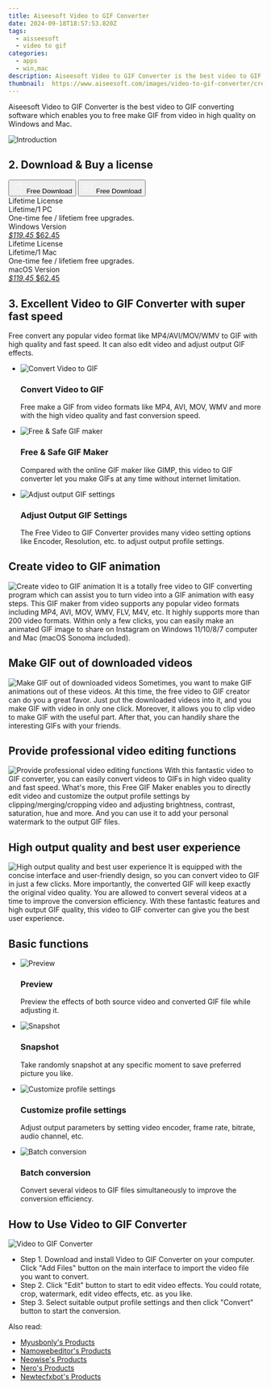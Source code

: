 ```yaml
---
title: Aiseesoft Video to GIF Converter
date: 2024-09-18T18:57:53.820Z
tags: 
  - aisseesoft
  - video to gif
categories: 
  - apps
  - win,mac
description: Aiseesoft Video to GIF Converter is the best video to GIF converting software which enables you to free make GIF from video in high quality on Windows and Mac.
thumbnail: 	https://www.aiseesoft.com/images/video-to-gif-converter/create-gif.jpg
---
```


Aiseesoft Video to GIF Converter is the best video to GIF converting software which enables you to free make GIF from video in high quality on Windows and Mac.

![Introduction](	https://www.aiseesoft.com/images/video-to-gif-converter/create-gif.jpg)

## 2. Download & Buy a license

<div class="mx-auto flex items-center justify-center space-x-4">
  <button 
  onclick="javascript:window.open('https://secure.2checkout.com/order/checkout.php?PRODS=4594445&QTY=1&COUPON=AISEOHC&DESIGN_TYPE=2&SHORT_FORM=1&AFFILIATE=108875&CART=1', '_blank');
    window.open('https://download.aiseesoft.com/mac/mac-video-converter-ultimate.zip', '_blank');void(0);"
  class="flex flex-row font-bold rounded-lg text-lg w-48 h-16 bg-[#FF8014] text-[#ffffff] items-center justify-center p-2">
    <svg width="24px" height="24px" viewBox="0 0 24 24" xmlns="http://www.w3.org/2000/svg" color="#ffffff" fill="none" stroke="currentColor" stroke-width="3" stroke-linecap="round" stroke-linejoin="round"><path d="M16 2C16.3632 4.17921 14.0879 5.83084 12.8158 6.57142C12.4406 6.78988 12.0172 6.5117 12.0819 6.08234C12.2993 4.63878 13.0941 2.00008 16 2Z" stroke="#f8f7f7" stroke-width="1.5"></path><path d="M9 6.5C9.89676 6.5 10.6905 6.69941 11.2945 6.92013C12.0563 7.19855 12.9437 7.19854 13.7055 6.92012C14.3094 6.6994 15.1032 6.5 15.9999 6.5C17.0852 6.5 18.4649 7.08889 19.4999 8.26666C16 11 17 15.5 20.269 16.6916C19.2253 19.5592 17.2413 21.5 15.4999 21.5C13.9999 21.5 14 20.8 12.5 20.8C11 20.8 11 21.5 9.5 21.5C7 21.5 4 17.5 4 12.5C4 8.5 7 6.5 9 6.5Z" stroke="#f8f7f7" stroke-width="1.5"></path></svg>    
    <span class="font-medium mx-auto">Free Download</span>  
  </button>
  <button 
  onclick="javascript:window.open('https://secure.2checkout.com/order/checkout.php?PRODS=4575878&QTY=1&COUPON=AISEOHC&DESIGN_TYPE=2&SHORT_FORM=1&AFFILIATE=108875&CART=1', '_blank');
    window.open('https://download.aiseesoft.com/video-converter-ultimate.exe', '_blank');void(0);"
  class="flex flex-row font-bold rounded-lg text-lg w-48 h-16 bg-[#FF8014] text-[#ffffff] items-center justify-center p-2">
    <svg width="24px" height="24px" viewBox="0 0 24 24" xmlns="http://www.w3.org/2000/svg" color="#ffffff" fill="none" stroke="currentColor" stroke-width="3" stroke-linecap="round" stroke-linejoin="round"><path d="M4 16.9865V7.01353C4 6.71792 4.21531 6.46636 4.50737 6.42072L19.3074 4.10822C19.6713 4.05137 20 4.33273 20 4.70103V19.299C20 19.6673 19.6713 19.9486 19.3074 19.8918L4.50737 17.5793C4.21531 17.5336 4 17.2821 4 16.9865Z" stroke="#f8f7f7" stroke-width="1.5"></path><path d="M4 12H20" stroke="#f8f7f7" stroke-width="1.5"></path><path d="M10.5 5.5V18.5" stroke="#f8f7f7" stroke-width="1.5"></path></svg>
    <span class="font-medium mx-auto">Free Download</span>  
  </button>
</div>

<div class="mx-auto flex items-center justify-center">
  <div class="m-8 grid grid-cols-1 gap-6 xl:grid-cols-2">
    <div class="flex w-full flex-col rounded-2xl bg-[#ffffff] text-[#374151] shadow-xl xl:w-96">
      <div class="flex h-full flex-col p-8">
        <div class="pb-6 text-3xl font-bold">Lifetime License</div>
        <div class="pb-12 text-lg">
          Lifetime/1 PC
          <div class="text-xs">One-time fee / lifetiem free upgrades.</div>
          <div class="text-xs">Windows Version</div>
        </div>
        <div class="flex flex-col gap-3 text-base"></div>
        <div class="flex flex-grow"></div>
        <div class="flex pt-10">
          <a href="https://secure.2checkout.com/order/checkout.php?PRODS=4575878&QTY=1&COUPON=AISEOHC&DESIGN_TYPE=2&SHORT_FORM=1&AFFILIATE=108875&CART=1" class="w-full transform cursor-pointer rounded-lg bg-[#7e22ce] p-3 text-center text-xl font-bold !text-[#ffffff] !no-underline transition-transform hover:bg-purple-800 active:scale-95"> 
           <em class="text-base line-through !text-[#c5c5c5]">$119.45</em>
            $62.45
          </a>
        </div>
      </div>
    </div>
    <div class="flex w-full flex-col rounded-2xl bg-[#ffffff] text-[#374151] shadow-xl xl:w-96">
      <div class="flex h-full flex-col p-8">
        <div class="pb-6 text-3xl font-bold">Lifetime License</div>
        <div class="pb-12 text-lg">
          Lifetime/1 Mac
          <div class="text-xs">One-time fee / lifetiem free upgrades.</div>
          <div class="text-xs">macOS Version</div>
        </div>
        <div class="flex flex-col gap-3 text-base"></div>
        <div class="flex flex-grow"></div>
        <div class="flex pt-10">
          <a href="https://secure.2checkout.com/order/checkout.php?PRODS=4594445&QTY=1&COUPON=AISEOHC&DESIGN_TYPE=2&SHORT_FORM=1&AFFILIATE=108875&CART=1" class="w-full transform cursor-pointer rounded-lg bg-[#7e22ce] p-3 text-center text-xl font-bold !text-[#ffffff] !no-underline transition-transform hover:bg-purple-800 active:scale-95">
           <em class="text-base line-through !text-[#c5c5c5]">$119.45</em>
            $62.45
          </a>
        </div>
      </div>
    </div>   
  </div>
</div>

## 3. Excellent Video to GIF Converter with super fast speed

Free convert any popular video format like MP4/AVI/MOV/WMV to GIF with high quality and fast speed. It can also edit video and adjust output GIF effects.

-   ![Convert Video to GIF](https://www.aiseesoft.com/images/video-to-gif-converter/video-to-gif-1.png)
    
    ### Convert Video to GIF
    
    Free make a GIF from video formats like MP4, AVI, MOV, WMV and more with the high video quality and fast conversion speed.
-   ![Free & Safe GIF maker](https://www.aiseesoft.com/images/video-to-gif-converter/free-safe-gif-maker-1.png)
    
    ### Free & Safe GIF Maker
    
    Compared with the online GIF maker like GIMP, this video to GIF converter let you make GIFs at any time without internet limitation.
-   ![Adjust output GIF settings](https://www.aiseesoft.com/images/video-to-gif-converter/output-gif-settings-1.png)
    
    ### Adjust Output GIF Settings
    
    The Free Video to GIF Converter provides many video setting options like Encoder, Resolution, etc. to adjust output profile settings.

## Create video to GIF animation

![Create video to GIF animation](https://www.aiseesoft.com/images/video-to-gif-converter/create-gif.jpg)
It is a totally free video to GIF converting program which can assist you to turn video into a GIF animation with easy steps. This GIF maker from video supports any popular video formats including MP4, AVI, MOV, WMV, FLV, M4V, etc. It highly supports more than 200 video formats. Within only a few clicks, you can easily make an animated GIF image to share on Instagram on Windows 11/10/8/7 computer and Mac (macOS Sonoma included).

## Make GIF out of downloaded videos

![Make GIF out of downloaded videos](https://www.aiseesoft.com/images/video-to-gif-converter/make-gif.jpg)
Sometimes, you want to make GIF animations out of these videos. At this time, the free video to GIF creator can do you a great favor. Just put the downloaded videos into it, and you make GIF with video in only one click. Moreover, it allows you to clip video to make GIF with the useful part. After that, you can handily share the interesting GIFs with your friends.

## Provide professional video editing functions

![Provide professional video editing functions](https://www.aiseesoft.com/images/video-to-gif-converter/edit-file.jpg)
With this fantastic video to GIF converter, you can easily convert videos to GIFs in high video quality and fast speed. What's more, this Free GIF Maker enables you to directly edit video and customize the output profile settings by clipping/merging/cropping video and adjusting brightness, contrast, saturation, hue and more. And you can use it to add your personal watermark to the output GIF files.

## High output quality and best user experience

![High output quality and best user experience](https://www.aiseesoft.com/images/video-to-gif-converter/output.jpg)
It is equipped with the concise interface and user-friendly design, so you can convert video to GIF in just a few clicks. More importantly, the converted GIF will keep exactly the original video quality. You are allowed to convert several videos at a time to improve the conversion efficiency. With these fantastic features and high output GIF quality, this video to GIF converter can give you the best user experience.

## Basic functions

-   ![Preview](https://www.aiseesoft.com/images/video-to-gif-converter/preview.png)
    
    ### Preview
    
    Preview the effects of both source video and converted GIF file while adjusting it.
-   ![Snapshot](https://www.aiseesoft.com/images/video-to-gif-converter/snapshot.png)
    
    ### Snapshot
    
    Take randomly snapshot at any specific moment to save preferred picture you like.
-   ![Customize profile settings](https://www.aiseesoft.com/images/video-to-gif-converter/video-settings.png)
    
    ### Customize profile settings
    
    Adjust output parameters by setting video encoder, frame rate, bitrate, audio channel, etc.
-   ![Batch conversion](https://www.aiseesoft.com/images/video-to-gif-converter/batch-conversion.png)
    
    ### Batch conversion
    
    Convert several videos to GIF files simultaneously to improve the conversion efficiency.

## How to Use Video to GIF Converter

![Video to GIF Converter](https://www.aiseesoft.com/images/video-to-gif-converter/guide.jpg)

-   Step 1. Download and install Video to GIF Converter on your computer. Click "Add Files" button on the main interface to import the video file you want to convert.
-   Step 2. Click "Edit" button to start to edit video effects. You could rotate, crop, watermark, edit video effects, etc. as you like.
-   Step 3. Select suitable output profile settings and then click "Convert" button to start the conversion.

<ins class="adsbygoogle"
      style="display:block"
      data-ad-client="ca-pub-7571918770474297"
      data-ad-slot="8358498916"
      data-ad-format="auto"
      data-full-width-responsive="true"></ins>

<span class="atpl-alsoreadstyle">Also read:</span>
<div><ul>
<li><a href="https://tools.techidaily.com/myusbonly/products/"><u>Myusbonly's Products</u></a></li>
<li><a href="https://tools.techidaily.com/namowebeditor/products/"><u>Namowebeditor's Products</u></a></li>
<li><a href="https://tools.techidaily.com/neowise/products/"><u>Neowise's Products</u></a></li>
<li><a href="https://tools.techidaily.com/nero/products/"><u>Nero's Products</u></a></li>
<li><a href="https://tools.techidaily.com/newtecfxbot/products/"><u>Newtecfxbot's Products</u></a></li>
</ul></div>

